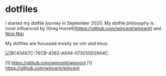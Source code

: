 # dotfiles

I started my dotfile journey in September 2020. My dotfile philosophy is most influenced by (Greg Hurrell)[https://github.com/wincent/wincent] and [Nick Nisi](https://github.com/nicknisi/dotfiles)

My dotfiles are focussed mostly on vim and tmux. 

![BC43467C-76CB-4362-A044-073055D2944C](https://user-images.githubusercontent.com/11088342/93539240-77c01b80-f950-11ea-943b-988ee39a67b3.jpeg)

[1] https://github.com/wincent/wincent
[1] https://github.com/wincent/wincent

